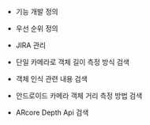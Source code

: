 - 기능 개발 정의
- 우선 순위 정의

- JIRA 관리

- 단일 카메라로 객체 길이 측정 방식 검색
- 객체 인식 관련 내용 검색
- 안드로이드 카메라 객체 거리 측정 방법 검색
- ARcore Depth Api 검색
